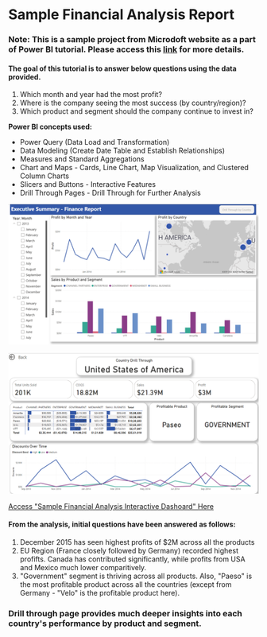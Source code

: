 # Sample Financial Analysis Report

### Note: This is a sample project from Microdoft website as a part of Power BI tutorial. Please access this [link](https://learn.microsoft.com/en-us/power-bi/create-reports/desktop-excel-stunning-report) for more details. 

#### The goal of this tutorial is to answer below questions using the data provided. 

1. Which month and year had the most profit?
2. Where is the company seeing the most success (by country/region)?
3. Which product and segment should the company continue to invest in?

**Power BI concepts used:**

* Power Query (Data Load and Transformation)
* Data Modeling (Create Date Table and Establish Relationships)
* Measures and Standard Aggregations
* Chart and Maps - Cards, Line Chart, Map Visualization, and Clustered Column Charts
* Slicers and Buttons - Interactive Features
* Drill Through Pages - Drill Through for Further Analysis

![Sample Financial Analysis Dashboard](/SampleFinancialAnalysis_Dashboard_Image1.png)

![Sample Financial Analysis Dashboard Drill Through](/SampleFinancialAnalysis_Dashboard_Image2.png)

[Access "Sample Financial Analysis Interactive Dashoard" Here](hhttps://app.powerbi.com/groups/me/reports/a0d56e37-24bc-4e53-b920-e24101031e6e/a8a6f9ed78e8d37c140a?experience=power-bi)

#### From the analysis, initial questions have been answered as follows:

1. December 2015 has seen highest profits of $2M across all the products 
2. EU Region (France closely followed by Germany) recorded highest profifts. Canada has contributed significantly, while profits from USA and Mexico much lower comparitively.  
3. "Government" segment is thriving across all products. Also, "Paeso" is the most profitable product across all the countries (except from Germany - "Velo" is the profitable product here).

### Drill through page provides much deeper insights into each country's performance by product and segment. 
